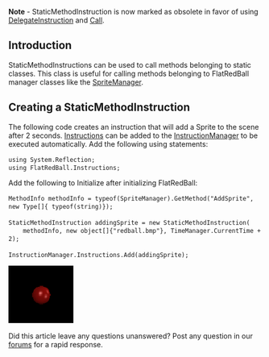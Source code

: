 **Note** - StaticMethodInstruction is now marked as obsolete in favor of using [DelegateInstruction](/documentation/api/flatredball/instructions/delegateinstruction.md) and [Call](/documentation/api/flatredball/instructions/iinstructable/call.md).

## Introduction

StaticMethodInstructions can be used to call methods belonging to static classes. This class is useful for calling methods belonging to FlatRedBall manager classes like the [SpriteManager](/frb/docs/index.php?title=FlatRedBall.SpriteManager "FlatRedBall.SpriteManager").

## Creating a StaticMethodInstruction

The following code creates an instruction that will add a Sprite to the scene after 2 seconds. [Instructions](/frb/docs/index.php?title=FlatRedBall.Instructions.Instruction "FlatRedBall.Instructions.Instruction") can be added to the [InstructionManager](/frb/docs/index.php?title=FlatRedBall.Instructions.InstructionManager "FlatRedBall.Instructions.InstructionManager") to be executed automatically. Add the following using statements:

    using System.Reflection;
    using FlatRedBall.Instructions;

Add the following to Initialize after initializing FlatRedBall:

    MethodInfo methodInfo = typeof(SpriteManager).GetMethod("AddSprite", new Type[]{ typeof(string)});

    StaticMethodInstruction addingSprite = new StaticMethodInstruction(
        methodInfo, new object[]{"redball.bmp"}, TimeManager.CurrentTime + 2);

    InstructionManager.Instructions.Add(addingSprite);

![SpriteAddedThroughInstruction.png](/media/migrated_media-SpriteAddedThroughInstruction.png)

Did this article leave any questions unanswered? Post any question in our [forums](/frb/forum.md) for a rapid response.
